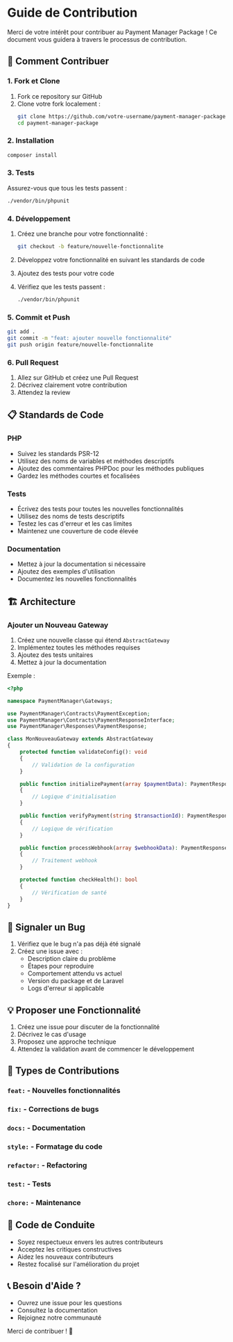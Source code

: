 # Guide de Contribution

Merci de votre intérêt pour contribuer au Payment Manager Package ! Ce document vous guidera à travers le processus de contribution.

## 🚀 Comment Contribuer

### 1. Fork et Clone

1. Fork ce repository sur GitHub
2. Clone votre fork localement :
   ```bash
   git clone https://github.com/votre-username/payment-manager-package.git
   cd payment-manager-package
   ```

### 2. Installation

```bash
composer install
```

### 3. Tests

Assurez-vous que tous les tests passent :

```bash
./vendor/bin/phpunit
```

### 4. Développement

1. Créez une branche pour votre fonctionnalité :
   ```bash
   git checkout -b feature/nouvelle-fonctionnalite
   ```

2. Développez votre fonctionnalité en suivant les standards de code

3. Ajoutez des tests pour votre code

4. Vérifiez que les tests passent :
   ```bash
   ./vendor/bin/phpunit
   ```

### 5. Commit et Push

```bash
git add .
git commit -m "feat: ajouter nouvelle fonctionnalité"
git push origin feature/nouvelle-fonctionnalite
```

### 6. Pull Request

1. Allez sur GitHub et créez une Pull Request
2. Décrivez clairement votre contribution
3. Attendez la review

## 📋 Standards de Code

### PHP

- Suivez les standards PSR-12
- Utilisez des noms de variables et méthodes descriptifs
- Ajoutez des commentaires PHPDoc pour les méthodes publiques
- Gardez les méthodes courtes et focalisées

### Tests

- Écrivez des tests pour toutes les nouvelles fonctionnalités
- Utilisez des noms de tests descriptifs
- Testez les cas d'erreur et les cas limites
- Maintenez une couverture de code élevée

### Documentation

- Mettez à jour la documentation si nécessaire
- Ajoutez des exemples d'utilisation
- Documentez les nouvelles fonctionnalités

## 🏗️ Architecture

### Ajouter un Nouveau Gateway

1. Créez une nouvelle classe qui étend `AbstractGateway`
2. Implémentez toutes les méthodes requises
3. Ajoutez des tests unitaires
4. Mettez à jour la documentation

Exemple :

```php
<?php

namespace PaymentManager\Gateways;

use PaymentManager\Contracts\PaymentException;
use PaymentManager\Contracts\PaymentResponseInterface;
use PaymentManager\Responses\PaymentResponse;

class MonNouveauGateway extends AbstractGateway
{
    protected function validateConfig(): void
    {
        // Validation de la configuration
    }

    public function initializePayment(array $paymentData): PaymentResponseInterface
    {
        // Logique d'initialisation
    }

    public function verifyPayment(string $transactionId): PaymentResponseInterface
    {
        // Logique de vérification
    }

    public function processWebhook(array $webhookData): PaymentResponseInterface
    {
        // Traitement webhook
    }

    protected function checkHealth(): bool
    {
        // Vérification de santé
    }
}
```

## 🐛 Signaler un Bug

1. Vérifiez que le bug n'a pas déjà été signalé
2. Créez une issue avec :
   - Description claire du problème
   - Étapes pour reproduire
   - Comportement attendu vs actuel
   - Version du package et de Laravel
   - Logs d'erreur si applicable

## 💡 Proposer une Fonctionnalité

1. Créez une issue pour discuter de la fonctionnalité
2. Décrivez le cas d'usage
3. Proposez une approche technique
4. Attendez la validation avant de commencer le développement

## 📝 Types de Contributions

### `feat:` - Nouvelles fonctionnalités
### `fix:` - Corrections de bugs
### `docs:` - Documentation
### `style:` - Formatage du code
### `refactor:` - Refactoring
### `test:` - Tests
### `chore:` - Maintenance

## 🤝 Code de Conduite

- Soyez respectueux envers les autres contributeurs
- Acceptez les critiques constructives
- Aidez les nouveaux contributeurs
- Restez focalisé sur l'amélioration du projet

## 📞 Besoin d'Aide ?

- Ouvrez une issue pour les questions
- Consultez la documentation
- Rejoignez notre communauté

Merci de contribuer ! 🎉
